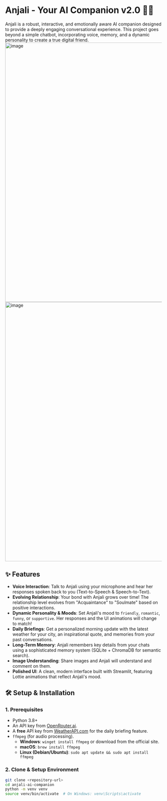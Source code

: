# Anjali - Your AI Companion v2.0 👩‍💼

Anjali is a robust, interactive, and emotionally aware AI companion designed to provide a deeply engaging conversational experience. This project goes beyond a simple chatbot, incorporating voice, memory, and a dynamic personality to create a true digital friend.
<img width="1917" height="831" alt="image" src="https://github.com/user-attachments/assets/56519b65-160f-4bd5-85fb-11387a209b69" />
<img width="1917" height="831" alt="image" src="https://github.com/user-attachments/assets/dfdff151-0ccf-4876-9866-ceab3fcfb05a" />

## ✨ Features

- **Voice Interaction**: Talk to Anjali using your microphone and hear her responses spoken back to you (Text-to-Speech & Speech-to-Text).
- **Evolving Relationship**: Your bond with Anjali grows over time! The relationship level evolves from "Acquaintance" to "Soulmate" based on positive interactions.
- **Dynamic Personality & Moods**: Set Anjali's mood to `friendly`, `romantic`, `funny`, or `supportive`. Her responses and the UI animations will change to match!
- **Daily Briefings**: Get a personalized morning update with the latest weather for your city, an inspirational quote, and memories from your past conversations.
- **Long-Term Memory**: Anjali remembers key details from your chats using a sophisticated memory system (SQLite + ChromaDB for semantic search).
- **Image Understanding**: Share images and Anjali will understand and comment on them.
- **Polished UI**: A clean, modern interface built with Streamlit, featuring Lottie animations that reflect Anjali's mood.

## 🛠️ Setup & Installation

### 1. Prerequisites
- Python 3.8+
- An API key from [OpenRouter.ai](https://openrouter.ai/).
- A **free** API key from [WeatherAPI.com](https://www.weatherapi.com/) for the daily briefing feature.
- `ffmpeg` (for audio processing).
    - **Windows**: `winget install ffmpeg` or download from the official site.
    - **macOS**: `brew install ffmpeg`
    - **Linux (Debian/Ubuntu)**: `sudo apt update && sudo apt install ffmpeg`

### 2. Clone & Setup Environment
```bash
git clone <repository-url>
cd anjali-ai-companion
python -m venv venv
source venv/bin/activate  # On Windows: venv\Scripts\activate
